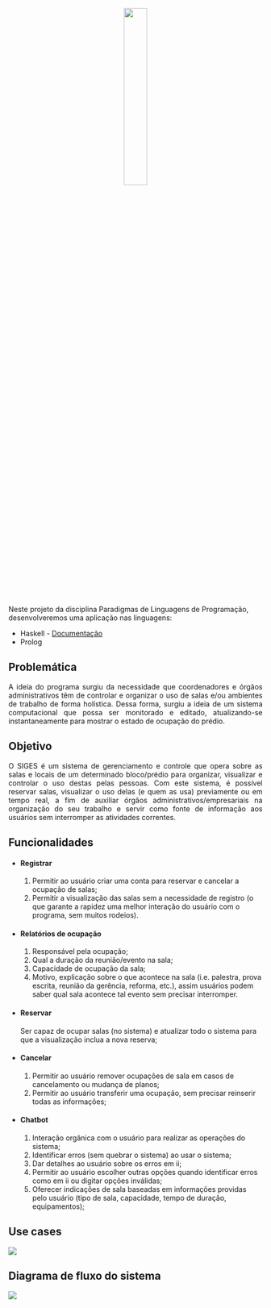 <p id="logo" align="center">
  <img width="30%" src="https://user-images.githubusercontent.com/61962950/110835508-a4a91780-827d-11eb-813a-73bf717c8e23.png" />
</p>
<div id="especificacao">
<p>Neste projeto da disciplina Paradigmas de Linguagens de Programação, desenvolveremos uma aplicação nas linguagens:</p>
<ul>
  <li>Haskell - <a href="https://franklingg.github.io/SIGES/">Documentação</a></li>
  <li>Prolog</li>
</ul>

<h2>Problemática</h2>
<p align="justify">A ideia do programa surgiu da necessidade que coordenadores e órgãos administrativos têm de controlar e organizar o uso de salas e/ou ambientes de trabalho de forma holística. Dessa forma, surgiu a ideia de um sistema computacional que possa ser monitorado e editado, atualizando-se instantaneamente para mostrar o estado de ocupação do prédio.</p>

<h2> Objetivo </h2>
<p align="justify">O SIGES é um sistema de gerenciamento e controle que opera sobre as salas e locais de um determinado bloco/prédio para organizar, visualizar e controlar o uso destas pelas pessoas. Com este sistema, é possível reservar salas, visualizar o uso delas (e quem as usa) previamente ou em tempo real, a fim de auxiliar órgãos administrativos/empresariais na organização do seu trabalho e servir como fonte de informação aos usuários sem interromper as atividades correntes.</p>

<h2> Funcionalidades </h2>
<ul>
  <li><h4>Registrar</h4>
    <ol>
      <li>Permitir ao usuário criar uma conta para reservar e cancelar a ocupação de salas;</li>
      <li>Permitir a visualização das salas sem a necessidade de registro (o que garante a rapidez uma melhor interação do usuário com o programa, sem muitos rodeios).</li>
    </ol>
  </li>
  <li><h4>Relatórios de ocupação</h4>
    <ol>
      <li>Responsável pela ocupação;</li>
      <li>Qual a duração da reunião/evento na sala;</li>
      <li>Capacidade de ocupação da sala;</li>
      <li>Motivo, explicação sobre o que acontece na sala (i.e. palestra, prova escrita, reunião da gerência, reforma, etc.), assim usuários podem saber qual sala acontece tal evento sem precisar interromper.</li>
    </ol>
  </li>
  <li><h4>Reservar</h4>
    Ser capaz de ocupar salas (no sistema) e atualizar todo o sistema para que a visualização inclua a nova reserva;
  </li>
  <li><h4>Cancelar</h4>
    <ol>
      <li>Permitir ao usuário remover ocupações de sala em casos de cancelamento ou mudança de planos;</li>
      <li>Permitir ao usuário transferir uma ocupação, sem precisar reinserir todas as informações;</li>
    </ol>
  </li>
  <li><h4>Chatbot</h4>
    <ol>
      <li>Interação orgânica com o usuário para realizar as operações do sistema;</li>
      <li>Identificar erros (sem quebrar o sistema) ao usar o sistema;</li>
      <li>Dar detalhes ao usuário sobre os erros em ii;</li>
      <li>Permitir ao usuário escolher outras opções quando identificar erros como em ii ou digitar opções inválidas;</li>
      <li>Oferecer indicações de sala baseadas em informações providas pelo usuário (tipo de sala, capacidade, tempo de duração, equipamentos);</li>
    </ol>
  </li>
</ul>
</div>

<div id="UMLs">
  <h2>Use cases</h2>
  <img src="https://user-images.githubusercontent.com/62446763/110842773-4d5b7500-8286-11eb-97cc-d0ee61a273b5.png">
  <h2>Diagrama de fluxo do sistema</h2>
  <img src="https://user-images.githubusercontent.com/61962950/111155223-f221cf00-8572-11eb-91af-1dda3922a428.png">
</div>
